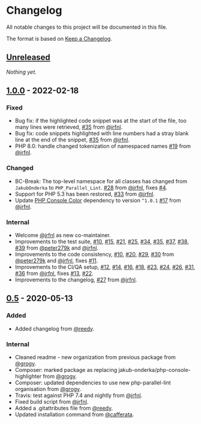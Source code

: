 # Changelog

All notable changes to this project will be documented in this file.

The format is based on [Keep a Changelog](https://keepachangelog.com/en/1.0.0/).

## [Unreleased]

_Nothing yet._


## [1.0.0] - 2022-02-18

### Fixed

- Bug fix: if the highlighted code snippet was at the start of the file, too many lines were retrieved, [#35] from [@jrfnl].
- Bug fix: code snippets highlighted with line numbers had a stray blank line at the end of the snippet, [#35] from [@jrfnl].
- PHP 8.0: handle changed tokenization of namespaced names [#19] from [@jrfnl].

### Changed

- BC-Break: The top-level namespace for all classes has changed from `JakubOnderka` to `PHP_Parallel_Lint`. [#28] from [@jrfnl], fixes [#4].
- Support for PHP 5.3 has been restored, [#33] from [@jrfnl].
- Update [PHP Console Color] dependency to version `^1.0.1` [#17] from [@jrfnl].

### Internal

- Welcome [@jrfnl] as new co-maintainer.
- Improvements to the test suite, [#10], [#15], [#21], [#25], [#34], [#35], [#37], [#38], [#39] from [@peter279k] and [@jrfnl].
- Improvements to the code consistency, [#10], [#20], [#29], [#30] from [@peter279k] and [@jrfnl], fixes [#11].
- Improvements to the CI/QA setup, [#12], [#14], [#16], [#18], [#23], [#24], [#26], [#31], [#36] from [@jrfnl], fixes [#13], [#22].
- Improvements to the changelog, [#27] from [@jrfnl].

[PHP Console Color]: https://github.com/php-parallel-lint/PHP-Console-Color

[#4]: https://github.com/php-parallel-lint/PHP-Console-Highlighter/issues/4
[#10]: https://github.com/php-parallel-lint/PHP-Console-Highlighter/pull/10
[#11]: https://github.com/php-parallel-lint/PHP-Console-Highlighter/issues/11
[#12]: https://github.com/php-parallel-lint/PHP-Console-Highlighter/pull/12
[#13]: https://github.com/php-parallel-lint/PHP-Console-Highlighter/issues/13
[#14]: https://github.com/php-parallel-lint/PHP-Console-Highlighter/pull/14
[#15]: https://github.com/php-parallel-lint/PHP-Console-Highlighter/pull/15
[#16]: https://github.com/php-parallel-lint/PHP-Console-Highlighter/pull/16
[#17]: https://github.com/php-parallel-lint/PHP-Console-Highlighter/pull/17
[#18]: https://github.com/php-parallel-lint/PHP-Console-Highlighter/pull/18
[#19]: https://github.com/php-parallel-lint/PHP-Console-Highlighter/pull/19
[#20]: https://github.com/php-parallel-lint/PHP-Console-Highlighter/pull/20
[#21]: https://github.com/php-parallel-lint/PHP-Console-Highlighter/pull/21
[#22]: https://github.com/php-parallel-lint/PHP-Console-Highlighter/issues/22
[#23]: https://github.com/php-parallel-lint/PHP-Console-Highlighter/pull/23
[#24]: https://github.com/php-parallel-lint/PHP-Console-Highlighter/pull/24
[#25]: https://github.com/php-parallel-lint/PHP-Console-Highlighter/pull/25
[#26]: https://github.com/php-parallel-lint/PHP-Console-Highlighter/pull/26
[#27]: https://github.com/php-parallel-lint/PHP-Console-Highlighter/pull/27
[#28]: https://github.com/php-parallel-lint/PHP-Console-Highlighter/pull/28
[#29]: https://github.com/php-parallel-lint/PHP-Console-Highlighter/pull/29
[#30]: https://github.com/php-parallel-lint/PHP-Console-Highlighter/pull/30
[#31]: https://github.com/php-parallel-lint/PHP-Console-Highlighter/pull/31
[#33]: https://github.com/php-parallel-lint/PHP-Console-Highlighter/pull/33
[#34]: https://github.com/php-parallel-lint/PHP-Console-Highlighter/pull/34
[#35]: https://github.com/php-parallel-lint/PHP-Console-Highlighter/pull/35
[#36]: https://github.com/php-parallel-lint/PHP-Console-Highlighter/pull/36
[#37]: https://github.com/php-parallel-lint/PHP-Console-Highlighter/pull/37
[#38]: https://github.com/php-parallel-lint/PHP-Console-Highlighter/pull/38
[#39]: https://github.com/php-parallel-lint/PHP-Console-Highlighter/pull/39



## [0.5] - 2020-05-13

### Added

- Added changelog from [@reedy].

### Internal

- Cleaned readme - new organization from previous package from [@grogy].
- Composer: marked package as replacing jakub-onderka/php-console-highlighter from [@grogy].
- Composer: updated dependencies to use new php-parallel-lint organisation from [@grogy].
- Travis: test against PHP 7.4 and nightly from [@jrfnl].
- Fixed build script from [@jrfnl].
- Added a .gitattributes file from [@reedy].
- Updated installation command from [@cafferata].


[Unreleased]: https://github.com/php-parallel-lint/PHP-Console-Highlighter/compare/v1.0.0...HEAD
[1.0.0]: https://github.com/php-parallel-lint/PHP-Console-Highlighter/compare/v0.5...v1.0.0
[0.5]: https://github.com/php-parallel-lint/PHP-Console-Highlighter/compare/v0.4...v0.5

[@cafferata]: https://github.com/cafferata
[@grogy]: https://github.com/grogy
[@jrfnl]: https://github.com/jrfnl
[@peter279k]: https://github.com/peter279k
[@reedy]: https://github.com/reedy
